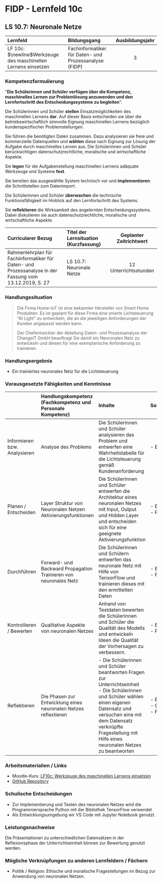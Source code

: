 # FIDP - Lernfeld 10c

## LS 10.7: Neuronale Netze

| Lernfeld | Bildungsgang | Ausbildungsjahr |
| :--- | :--- | :---: |
| LF 10c:</br>$\newline$Werkzeuge des maschinellen Lernens einsetzen | Fachinformatiker für Daten- und Prozessanalyse (FIDP) | 3 |

### Kompetenzformulierung

"**Die Schülerinnen und Schüler verfügen über die Kompetenz, maschinelles Lernen zur
Problemlösung anzuwenden und den Lernfortschritt des Entscheidungssystems zu
begleiten**".

Die Schülerinnen und Schüler **stellen** Einsatzmöglichkeiten des maschinellen Lernens **dar**.
Auf dieser Basis entscheiden sie über die betriebswirtschaftlich sinnvolle Eignung maschinellen Lernens bezüglich kundenspezifischer Problemstellungen.

Sie führen die benötigten Daten zusammen. Dazu analysieren sie freie und kommerzielle
Datenquellen und **wählen** diese nach Eignung zur Lösung der Aufgabe durch maschinelles
Lernen aus. Die Schülerinnen und Schüler berücksichtigen datenschutzrechtliche, moralische und wirtschaftliche Aspekte.

Sie **legen** für die Aufgabenstellung maschinellen Lernens adäquate Werkzeuge und Systeme **fest**.

Sie bereiten das ausgewählte System technisch vor und **implementieren** die Schnittstellen
zum Datenimport.

Die Schülerinnen und Schüler **überwachen** die technische Funktionsfähigkeit im Hinblick
auf den Lernfortschritt des Systems.

Sie **reflektieren** die Wirksamkeit des angelernten Entscheidungssystems. Dabei diskutieren
sie auch datenschutzrechtliche, moralische und wirtschaftliche Aspekte.

| Curricularer Bezug | Titel der Lernsituation (Kurzfassung) | Geplanter Zeitrichtwert |
| :--- | :--- | :---: |
| Rahmenlehrplan für Fachinformatiker für Daten- und Prozessanalyse in der Fassung vom 13.12.2019, S. 27 | LS 10.7: Neuronale Netze | 12 Unterrichtsstunden |

### Handlungssituation

>Die Firma Home-IoT ist eine bekannter Hersteller von Smart Home Produkten. Es ist geplant für diese Firma eine smarte Lichtsteuerung "AI Light" zu entwickeln, die an die jeweiligen Anforderungen der Kunden angepasst werden kann.
>
>Der Chefentwickler der Abteilung Daten- und Prozessanalyse der ChangeIT GmbH beauftragt Sie damit ein Neuronalen Netz zu entwickeln und dieses für eine exemplarische Anforderung zu trainieren.

### Handlungsergebnis

- Ein trainiertes neuronales Netz für die Lichtsteuerung

<div style="page-break-after: always;"></div>

### Vorausgesetzte Fähigkeiten und Kenntnisse

| | Handlungskompetenz</br>(Fachkompetenz und Personale Kompetenz) | Inhalte | Sozialform/Methoden |
| :--- | :--- | :--- | :--- |
| Informieren bzw. Analysieren | Analyse des Problems | Die Schülerinnen und Schüler analysieren das Problem und entwerfen eine Wahrheitstabelle für die Lichtsteuerung gemäß Kundenanforderung | - Einzelarbeit |
| Planen / Entscheiden | Layer Struktur von Neuronalen Netzen </br> Aktivierungsfunktionen | Die Schülerinnen und Schüler entwerfen die Architektur eines neuronalen Netzes mit Input, Output und Hidden Layer und entscheiden sich für eine geeignete Aktivierungsfunktion | - Einzelarbeit </br> - Plenum </br> |
| Durchführen | Forward- und Backward Propagation </br> Trainieren von neuronales Netz  | Die Schülerinnen und Schülern entwerfen das neuronale Netz mit Hilfe von TensorFlow und trainieren dieses mit den ermittelten Daten | - Einzelarbeit </br> - Plenum |
| Kontrollieren / Bewerten | Qualitative Aspekte von neuronalen Netzes | Anhand von Testdaten bewerten die Schülerinnen und Schüler die Qualität des Modells und entwickeln Ideen die Qualität der Vorhersagen zu verbessern. | - Einzelarbeit </br> - Plenum |
| Reflektieren | Die Phasen zur Entwicklung eines neuronalen Netzes reflextieren | - Die Schülerinnen und Schüler beantworten Fragen zur Unterrichtseinheit </br> - Die Schülerinnen und Schüler wählen einen eigenen Datensatz und versuchen eine mit dem Datensatz verknüpfte Fragestellung mit Hilfe eines neuronalen Netzes zu beantworten | - Einzelarbeit </br> - Gruppenarbeit </br> - Plenum |

### Arbeitsmaterialien / Links

- Moodle-Kurs: [LF10c: Werkzeuge des maschinellen Lernens einsetzen](https://moodle.mm-bbs.de/moodle/course/view.php?id=2812)
- [GitHub Repository](https://github.com/jtuttas/datenanalyse)

### Schulische Entscheidungen

- Zur Implementierung und Testen des neuronalen Netzes wird die Programmiersprache Python mit der Bibliothek TensorFlow verwendet
- Als Entwicklungsumgebung wir VS Code mit Jupyter Notebook genutzt.

<div style="page-break-after: always;"></div>

### Leistungsnachweise

Die Präsentationen zu unterschiedlichen Datensätzen in der Reflexionsphase der Unterrichtseinheit können zur Bewertung genutzt werden.

### Mögliche Verknüpfungen zu anderen Lernfeldern / Fächern

- Politik / Religion: Ethische und moralische Fragestellungen im Bezug zur Anwendung von neuronalen Netzen.

